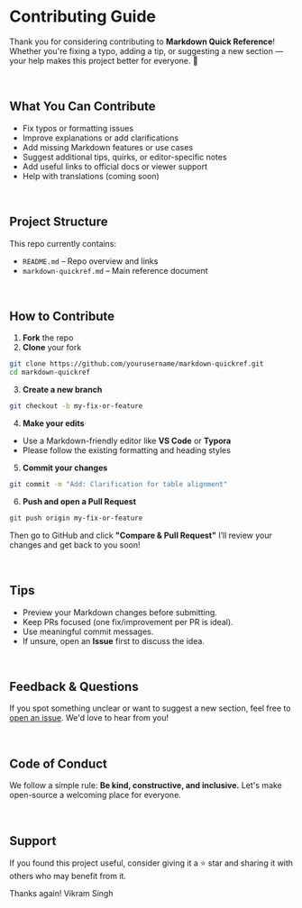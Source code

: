 
# Contributing Guide

Thank you for considering contributing to **Markdown Quick Reference**!  
Whether you're fixing a typo, adding a tip, or suggesting a new section — your help makes this project better for everyone. 🙌

<br>

## What You Can Contribute

- Fix typos or formatting issues
- Improve explanations or add clarifications
- Add missing Markdown features or use cases
- Suggest additional tips, quirks, or editor-specific notes
- Add useful links to official docs or viewer support
- Help with translations (coming soon)

<br>

## Project Structure

This repo currently contains:

- `README.md` – Repo overview and links  
- `markdown-quickref.md` – Main reference document 

<br>

## How to Contribute

1. **Fork** the repo
2. **Clone** your fork  

```bash
git clone https://github.com/yourusername/markdown-quickref.git
cd markdown-quickref
```

3. **Create a new branch**

```bash
git checkout -b my-fix-or-feature
```

4. **Make your edits**

* Use a Markdown-friendly editor like **VS Code** or **Typora**
* Please follow the existing formatting and heading styles

5. **Commit your changes**

```bash
git commit -m "Add: Clarification for table alignment" 
```
6. **Push and open a Pull Request**

```bash
git push origin my-fix-or-feature
```

Then go to GitHub and click **"Compare & Pull Request"**
I’ll review your changes and get back to you soon!

<br>

## Tips

* Preview your Markdown changes before submitting.
* Keep PRs focused (one fix/improvement per PR is ideal).
* Use meaningful commit messages.
* If unsure, open an **Issue** first to discuss the idea.

<br>

## Feedback & Questions

If you spot something unclear or want to suggest a new section, feel free to [open an issue](https://github.com/vikrampsingh/markdown-quickref/issues). We'd love to hear from you!

<br>

## Code of Conduct

We follow a simple rule: **Be kind, constructive, and inclusive.**
Let's make open-source a welcoming place for everyone.

<br>

## Support

If you found this project useful, consider giving it a ⭐ star and sharing it with others who may benefit from it.

Thanks again!
Vikram Singh
